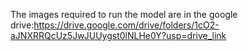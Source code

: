 The images required to run the model are in the google drive:https://drive.google.com/drive/folders/1cO2-aJNXRRQcUz5JwJUUygst0lNLHe0Y?usp=drive_link
